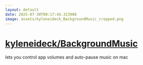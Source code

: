 ```yaml
---
layout: default
date: 2025-07-30T00:17:44.323908
image: assets/kyleneideck_BackgroundMusic_cropped.png
---
```


# [kyleneideck/BackgroundMusic](https://github.com/kyleneideck/BackgroundMusic)

lets you control app volumes and auto-pause music on mac
